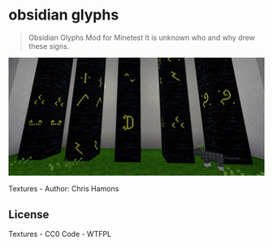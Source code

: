 # obsidian glyphs
> Obsidian Glyphs Mod for Minetest
It is unknown who and why drew these signs.

![Screenshot](screenshot.png)

Textures - Author: Chris Hamons

## License
Textures - CC0
Code - WTFPL
